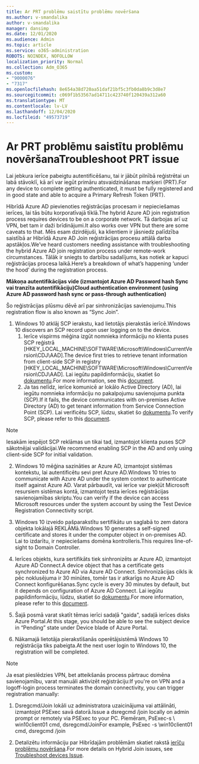 ```yaml
---
title: Ar PRT problēmu saistītu problēmu novēršana
ms.author: v-smandalika
author: v-smandalika
manager: dansimp
ms.date: 12/01/2020
ms.audience: Admin
ms.topic: article
ms.service: o365-administration
ROBOTS: NOINDEX, NOFOLLOW
localization_priority: Normal
ms.collection: Adm_O365
ms.custom:
- "9000076"
- "7317"
ms.openlocfilehash: 8e654a38d720aa51daf21bf5c3fb0da8b9c3d8e7
ms.sourcegitcommit: c069f1b53567ad14711c423740f120439a312a60
ms.translationtype: MT
ms.contentlocale: lv-LV
ms.lasthandoff: 12/04/2020
ms.locfileid: "49573719"
---
```

# <a name="troubleshoot-prt-issue"></a><span data-ttu-id="ff496-102">Ar PRT problēmu saistītu problēmu novēršana</span><span class="sxs-lookup"><span data-stu-id="ff496-102">Troubleshoot PRT issue</span></span>

<span data-ttu-id="ff496-103">Lai jebkura ierīce pabeigtu autentificēšanu, tai ir jābūt pilnībā reģistrētai un labā stāvoklī, kā arī var iegūt primāru atsvaidzināšanas marķieri (PRT).</span><span class="sxs-lookup"><span data-stu-id="ff496-103">For any device to complete getting authenticated, it must be fully registered and in good state and able to acquire a Primary Refresh Token (PRT).</span></span>

<span data-ttu-id="ff496-104">Hibrīdā Azure AD pievienoties reģistrācijas procesam ir nepieciešamas ierīces, lai tās būtu korporatīvajā tīklā.</span><span class="sxs-lookup"><span data-stu-id="ff496-104">The hybrid Azure AD join registration process requires devices to be on a corporate network.</span></span> <span data-ttu-id="ff496-105">Tā darbojas arī uz VPN, bet tam ir daži brīdinājumi.</span><span class="sxs-lookup"><span data-stu-id="ff496-105">It also works over VPN but there are some caveats to that.</span></span> <span data-ttu-id="ff496-106">Mēs esam dzirdējuši, ka klientiem ir jāsniedz palīdzība saistībā ar Hibrīdā Azure AD Join reģistrācijas procesu attālā darba apstākļos.</span><span class="sxs-lookup"><span data-stu-id="ff496-106">We’ve heard customers needing assistance with troubleshooting the hybrid Azure AD join registration process under remote-work circumstances.</span></span> <span data-ttu-id="ff496-107">Tālāk ir sniegts to darbību sadalījums, kas notiek ar kapuci reģistrācijas procesa laikā.</span><span class="sxs-lookup"><span data-stu-id="ff496-107">Here’s a breakdown of what’s happening ‘under the hood’ during the registration process.</span></span>

<span data-ttu-id="ff496-108">**Mākoņa autentifikācijas vide (izmantojot Azure AD Password hash Sync vai tranzīta autentifikāciju)**</span><span class="sxs-lookup"><span data-stu-id="ff496-108">**Cloud authentication environment (using Azure AD password hash sync or pass-through authentication)**</span></span>

<span data-ttu-id="ff496-109">Šo reģistrācijas plūsmu dēvē arī par sinhronizācijas savienojumu.</span><span class="sxs-lookup"><span data-stu-id="ff496-109">This registration flow is also known as “Sync Join”.</span></span>

1. <span data-ttu-id="ff496-110">Windows 10 atklāj SCP ierakstu, kad lietotājs pierakstās ierīcē.</span><span class="sxs-lookup"><span data-stu-id="ff496-110">Windows 10 discovers an SCP record upon user logging on to the device.</span></span>
    1. <span data-ttu-id="ff496-111">Ierīce vispirms mēģina izgūt nomnieka informāciju no klienta puses SCP reģistrā [HKEY_LOCAL_MACHINE\SOFTWARE\Microsoft\Windows\CurrentVersion\CDJ\AAD].</span><span class="sxs-lookup"><span data-stu-id="ff496-111">The device first tries to retrieve tenant information from client-side SCP in registry [HKEY_LOCAL_MACHINE\SOFTWARE\Microsoft\Windows\CurrentVersion\CDJ\AAD].</span></span> <span data-ttu-id="ff496-112">Lai iegūtu papildinformāciju, skatiet šo [dokumentu](https://docs.microsoft.com/azure/active-directory/devices/hybrid-azuread-join-control).</span><span class="sxs-lookup"><span data-stu-id="ff496-112">For more information, see this [document](https://docs.microsoft.com/azure/active-directory/devices/hybrid-azuread-join-control).</span></span>
    2. <span data-ttu-id="ff496-113">Ja tas nelīdz, ierīce komunicē ar lokālo Active Directory (AD), lai iegūtu nomnieka informāciju no pakalpojumu savienojuma punkta (SCP).</span><span class="sxs-lookup"><span data-stu-id="ff496-113">If it fails, the device communicates with on-premises Active Directory (AD) to get tenant information from Service Connection Point (SCP).</span></span> <span data-ttu-id="ff496-114">Lai verificētu SCP, lūdzu, skatiet šo [dokumentu](https://docs.microsoft.com/azure/active-directory/devices/hybrid-azuread-join-manual#configure-a-service-connection-point).</span><span class="sxs-lookup"><span data-stu-id="ff496-114">To verify SCP, please refer to this [document](https://docs.microsoft.com/azure/active-directory/devices/hybrid-azuread-join-manual#configure-a-service-connection-point).</span></span> 

> [!NOTE]
> <span data-ttu-id="ff496-115">Iesakām iespējot SCP reklāmas un tikai tad, izmantojot klienta puses SCP sākotnējai validācijai.</span><span class="sxs-lookup"><span data-stu-id="ff496-115">We recommend enabling SCP in the AD and only using client-side SCP for initial validation.</span></span>

2. <span data-ttu-id="ff496-116">Windows 10 mēģina sazināties ar Azure AD, izmantojot sistēmas kontekstu, lai autentificētu sevi pret Azure AD.</span><span class="sxs-lookup"><span data-stu-id="ff496-116">Windows 10 tries to communicate with Azure AD under the system context to authenticate itself against Azure AD.</span></span> <span data-ttu-id="ff496-117">Varat pārbaudīt, vai ierīce var piekļūt Microsoft resursiem sistēmas kontā, izmantojot testa ierīces reģistrācijas savienojamības skriptu.</span><span class="sxs-lookup"><span data-stu-id="ff496-117">You can verify if the device can access Microsoft resources under the system account by using the Test Device Registration Connectivity script.</span></span>

3. <span data-ttu-id="ff496-118">Windows 10 izveido pašparakstītu sertifikātu un saglabā to zem datora objekta lokālajā REKLĀMā.</span><span class="sxs-lookup"><span data-stu-id="ff496-118">Windows 10 generates a self-signed certificate and stores it under the computer object in on-premises AD.</span></span> <span data-ttu-id="ff496-119">Lai to izdarītu, ir nepieciešams domēna kontrolleris.</span><span class="sxs-lookup"><span data-stu-id="ff496-119">This requires line-of-sight to Domain Controller.</span></span>

4. <span data-ttu-id="ff496-120">Ierīces objekts, kura sertifikāts tiek sinhronizēts ar Azure AD, izmantojot Azure AD Connect.</span><span class="sxs-lookup"><span data-stu-id="ff496-120">A device object that has a certificate gets synchronized to Azure AD via Azure AD Connect.</span></span> <span data-ttu-id="ff496-121">Sinhronizācijas cikls ik pēc noklusējuma ir 30 minūtes, tomēr tas ir atkarīgs no Azure AD Connect konfigurēšanas.</span><span class="sxs-lookup"><span data-stu-id="ff496-121">Sync cycle is every 30 minutes by default, but it depends on configuration of Azure AD Connect.</span></span> <span data-ttu-id="ff496-122">Lai iegūtu papildinformāciju, lūdzu, skatiet šo [dokumentu](https://docs.microsoft.com/azure/active-directory/hybrid/how-to-connect-sync-configure-filtering#organizational-unitbased-filtering).</span><span class="sxs-lookup"><span data-stu-id="ff496-122">For more information, please refer to this [document](https://docs.microsoft.com/azure/active-directory/hybrid/how-to-connect-sync-configure-filtering#organizational-unitbased-filtering).</span></span>

5. <span data-ttu-id="ff496-123">Šajā posmā varat skatīt tēmas ierīci sadaļā "gaida", sadaļā ierīces disks Azure Portal.</span><span class="sxs-lookup"><span data-stu-id="ff496-123">At this stage, you should be able to see the subject device in “Pending” state under Device blade of Azure Portal.</span></span>

6. <span data-ttu-id="ff496-124">Nākamajā lietotāja pierakstīšanās operētājsistēmā Windows 10 reģistrācija tiks pabeigta.</span><span class="sxs-lookup"><span data-stu-id="ff496-124">At the next user login to Windows 10, the registration will be completed.</span></span> 

> [!NOTE]
> <span data-ttu-id="ff496-125">Ja esat pieslēdzies VPN, bet atteikšanās process pārtrauc domēna savienojamību, varat manuāli aktivizēt reģistrāciju:</span><span class="sxs-lookup"><span data-stu-id="ff496-125">If you're on VPN and a logoff-login process terminates the domain connectivity, you can trigger registration manually:</span></span>
 1. <span data-ttu-id="ff496-126">Dsregcmd/Join lokāli uz administratora uzaicinājuma vai attālināti, izmantojot PSExec savā datorā.</span><span class="sxs-lookup"><span data-stu-id="ff496-126">Issue a dsregcmd /join locally on admin prompt or remotely via PSExec to your PC.</span></span> <span data-ttu-id="ff496-127">Piemēram, PsExec-s \\ win10client01 cmd, dsregcmd/Join</span><span class="sxs-lookup"><span data-stu-id="ff496-127">For example, PsExec -s \\win10client01 cmd, dsregcmd /join</span></span>

 2. <span data-ttu-id="ff496-128">Detalizētu informāciju par Hibrīdajām problēmām skatiet rakstā [ierīču problēmu novēršana](https://techcommunity.microsoft.com/t5/azure-active-directory-identity/azure-ad-mailbag-frequent-questions-about-using-device-based/ba-p/1257344).</span><span class="sxs-lookup"><span data-stu-id="ff496-128">For more details on Hybrid Join issues, see [Troubleshoot devices Issue](https://techcommunity.microsoft.com/t5/azure-active-directory-identity/azure-ad-mailbag-frequent-questions-about-using-device-based/ba-p/1257344).</span></span>
